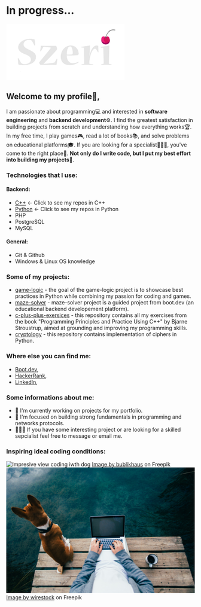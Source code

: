 # In progress...


<picture>
 <img alt="My logo text - Szeri" src="./szeri-logo-text.png" height="150">
</picture>

## Welcome to my profile👋,

I am passionate about programming💻 and interested in **software engineering** and **backend development**⚙️. I find the greatest satisfaction in building projects from scratch and understanding how everything works🏆. In my free time, I play games🎮, read a lot of books📚, and solve problems on educational platforms🎓.
If you are looking for a specialist👨🏻‍💻, you've come to the right place🏁. **Not only do I write code, but I put my best effort into building my projects**🥇.

### Technologies that I use:
#### Backend:
- [C++](https://github.com/Szeri323?tab=repositories&q=&type=&language=c%2B%2B&sort=) <- Click to see my repos in C++
- [Python](https://github.com/Szeri323?tab=repositories&q=&type=&language=python&sort=) <- Click to see my repos in Python
- PHP
- PostgreSQL
- MySQL

#### General:
- Git & Github
- Windows & Linux OS knowledge
  
### Some of my projects:

- [game-logic](https://github.com/Szeri323/game-logic) - the goal of the game-logic project is to showcase best practices in Python while combining my passion for coding and games.
- [maze-solver](https://github.com/Szeri323/maze-solver) - maze-solver project is a guided project from boot.dev (an educational backend developement platform).
- [c-plus-plus-exersices](https://github.com/Szeri323/c-plus-plus-exersices) - this repository contains all my exercises from the book "Programming Principles and Practice Using C++" by Bjarne Stroustrup, aimed at grounding and improving my programming skills.
- [cryptology](https://github.com/Szeri323/cryptology) - this repository contains implementation of ciphers in Python.

### Where else you can find me:

- [Boot.dev](https://www.boot.dev/u/szeri),
- [HackerRank](https://www.hackerrank.com/profile/Szeri323),
- [LinkedIn](https://www.linkedin.com/in/tomasz-pacholek/),

### Some informations about me:

- 🔨 I'm currently working on projects for my portfolio.
- 🌱 I'm focused on building strong fundamentals in programming and networks protocols.
- 👨🏻‍💻 If you have some interesting project or are looking for a skilled sepcialist feel free to message or email me.

### Inspiring ideal coding conditions:
  
<picture>
 <img alt="Impresive view coding iwth dog" src="./laptop-takeaway-coffee-car-s-hood-with-beautiful-natural-scenery-background.jpg">
</picture>
<a href="https://www.freepik.com/free-photo/pov-man-drink-coffee-work-laptop-lake_11253735.htm#query=laptop%20nature&position=16&from_view=search&track=ais&uuid=310a451f-36e0-4795-af74-de00dda59f54">Image by bublikhaus</a> on Freepik
<picture>
 <img alt="Impresive view coding iwth dog" src="./pov-man-drink-coffee-work-laptop-lake.jpg">
</picture>
<a href="https://www.freepik.com/free-photo/laptop-takeaway-coffee-car-s-hood-with-beautiful-natural-scenery-background_29175054.htm#query=laptop%20nature&position=7&from_view=search&track=ais&uuid=310a451f-36e0-4795-af74-de00dda59f54">Image by wirestock</a> on Freepik


<!--



### How to reach me:


**Szeri323/Szeri323** is a ✨ _special_ ✨ repository because its `README.md` (this file) appears on your GitHub profile.

Here are some ideas to get you started:

- 🔭 I’m currently working on ...
- 🌱 I’m currently learning ...
- 👯 I’m looking to collaborate on ...
- 🤔 I’m looking for help with ...
- 💬 Ask me about ...
- 📫 How to reach me: ...
- 😄 Pronouns: ...
- ⚡ Fun fact: ...
-->
